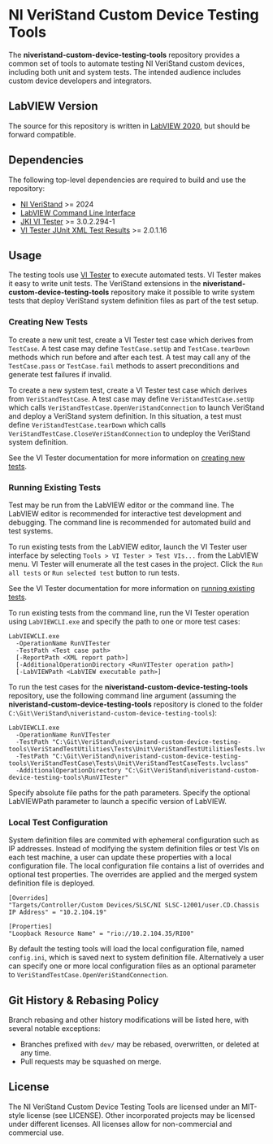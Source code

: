 # NI VeriStand Custom Device Testing Tools

The **niveristand-custom-device-testing-tools** repository provides a common set of tools to automate testing NI VeriStand custom devices, including both unit and system tests. The intended audience includes custom device developers and integrators.


## LabVIEW Version

The source for this repository is written in [LabVIEW 2020](http://www.ni.com/en-us/shop/labview.html), but should be forward compatible.


## Dependencies

The following top-level dependencies are required to build and use the repository:

- [NI VeriStand](http://www.ni.com/veristand/) >= 2024
- [LabVIEW Command Line Interface](http://www.ni.com/en-us/support/downloads/software-products/download.ni-labview-command-line-interface.html)
- [JKI VI Tester](vipm://jki_labs_tool_vi_tester?repo_url=http://www.jkisoft.com/packages) >= 3.0.2.294-1
- [VI Tester JUnit XML Test Results](vipm://jki_lib_vi_tester_junit_xml_results?repo_url=http://www.jkisoft.com/packages) >= 2.0.1.16


## Usage

The testing tools use [VI Tester](https://github.com/JKISoftware/JKI-VI-Tester/wiki) to execute automated tests. VI Tester makes it easy to write unit tests. The VeriStand extensions in the **niveristand-custom-device-testing-tools** repository make it possible to write system tests that deploy VeriStand system definition files as part of the test setup.


### Creating New Tests

To create a new unit test, create a VI Tester test case which derives from `TestCase`. A test case may define `TestCase.setUp` and `TestCase.tearDown` methods which run before and after each test. A test may call any of the `TestCase.pass` or `TestCase.fail` methods to assert preconditions and generate test failures if invalid.

To create a new system test, create a VI Tester test case which derives from `VeriStandTestCase`. A test case may define `VeriStandTestCase.setUp` which calls `VeriStandTestCase.OpenVeriStandConnection` to launch VeriStand and deploy a VeriStand system definition. In this situation, a test must define `VeriStandTestCase.tearDown` which calls `VeriStandTestCase.CloseVeriStandConnection` to undeploy the VeriStand system definition.

See the VI Tester documentation for more information on [creating new tests](https://github.com/JKISoftware/JKI-VI-Tester/wiki/Creating-New-Tests).


### Running Existing Tests

Test may be run from the LabVIEW editor or the command line. The LabVIEW editor  is recommended for interactive test development and debugging. The command line is recommended for automated build and test systems.

To run existing tests from the LabVIEW editor, launch the VI Tester user interface by selecting `Tools > VI Tester > Test VIs...` from the LabVIEW menu. VI Tester will enumerate all the test cases in the project. Click the `Run all tests` or `Run selected test` button to run tests.

See the VI Tester documentation for more information on [running existing tests](https://github.com/JKISoftware/JKI-VI-Tester/wiki/Running-Tests-for-a-Project).

To run existing tests from the command line, run the VI Tester operation using `LabVIEWCLI.exe` and specify the path to one or more test cases:

```
LabVIEWCLI.exe
  -OperationName RunVITester
  -TestPath <Test case path>
  [-ReportPath <XML report path>]
  [-AdditionalOperationDirectory <RunVITester operation path>]
  [-LabVIEWPath <LabVIEW executable path>]
  ```

To run the test cases for the **niveristand-custom-device-testing-tools** repository, use the following command line argument (assuming the  **niveristand-custom-device-testing-tools** repository is cloned to the folder `C:\Git\VeriStand\niveristand-custom-device-testing-tools`):

```
LabVIEWCLI.exe
  -OperationName RunVITester
  -TestPath "C:\Git\VeriStand\niveristand-custom-device-testing-tools\VeriStandTestUtilities\Tests\Unit\VeriStandTestUtilitiesTests.lvclass"
  -TestPath "C:\Git\VeriStand\niveristand-custom-device-testing-tools\VeriStandTestCase\Tests\Unit\VeriStandTestCaseTests.lvclass"
  -AdditionalOperationDirectory "C:\Git\VeriStand\niveristand-custom-device-testing-tools\RunVITester"
```

Specify absolute file paths for the path parameters. Specify the optional LabVIEWPath parameter to launch a specific version of LabVIEW.


### Local Test Configuration

System definition files are commited with ephemeral configuration such as IP addresses. Instead of modifying the system definition files or test VIs on each test machine, a user can update these properties with a local configuration file. The local configuration file contains a list of overrides and optional test properties. The overrides are applied and the merged system definition file is deployed.

```
[Overrides]
"Targets/Controller/Custom Devices/SLSC/NI SLSC-12001/user.CD.Chassis IP Address" = "10.2.104.19"

[Properties]
"Loopback Resource Name" = "rio://10.2.104.35/RIO0"
```

By default the testing tools will load the local configuration file, named `config.ini`, which is saved next to system definition file. Alternatively a user can specify one or more local configuration files as an optional parameter to `VeriStandTestCase.OpenVeriStandConnection`.

## Git History & Rebasing Policy
Branch rebasing and other history modifications will be listed here, with several notable exceptions:
- Branches prefixed with `dev/` may be rebased, overwritten, or deleted at any time.
- Pull requests may be squashed on merge.


## License
The NI VeriStand Custom Device Testing Tools are licensed under an MIT-style license (see LICENSE). Other incorporated projects may be licensed under different licenses. All licenses allow for non-commercial and commercial use.
